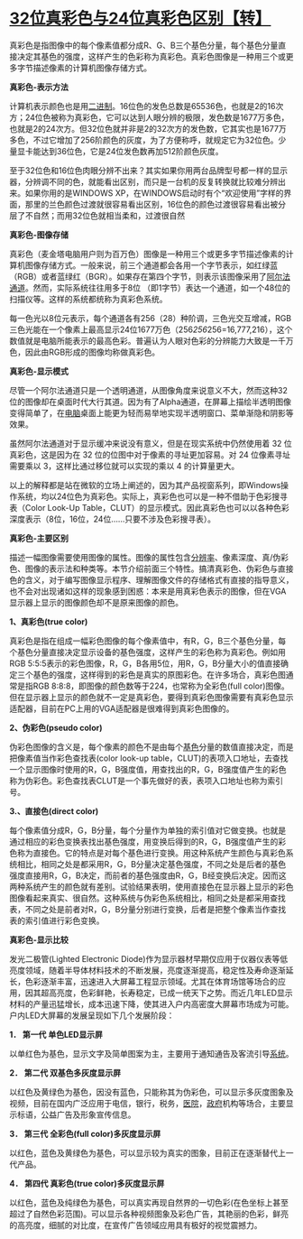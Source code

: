 # [32位真彩色与24位真彩色区别【转】](https://www.cnblogs.com/doctorbill/articles/3833004.html)

  真彩色是指图像中的每个像素值都分成R、G、B三个基色分量，每个基色分量直接决定其基色的强度，这样产生的色彩称为真彩色。真彩色图像是一种用三个或更多字节描述像素的计算机图像存储方式。

**真彩色-表示方法**

  计算机表示颜色也是用[二进制](http://www.hudong.com/wiki/二进制)。16位色的发色总数是65536色，也就是2的16次方；24位色被称为真彩色，它可以达到人眼分辨的极限，发色数是1677万多色，也就是2的24次方。但32位色就并非是2的32次方的发色数，它其实也是1677万多色，不过它增加了256阶颜色的灰度，为了方便称呼，就规定它为32位色。少量显卡能达到36位色，它是24位发色数再加512阶颜色灰度。

  至于32位色和16位色肉眼分辨不出来？其实如果你用两台品牌型号都一样的显示器，分辨调不同的色，就能看出区别，而只是一台机的反复转换就比较难分辨出来。如果你用的是WINDOWS XP，在WINDOWS启动时有个“欢迎使用”字样的界面，那里的兰色颜色过渡就很容易看出区别，16位色的颜色过渡很容易看出被分层了不自然；而用32位色就相当柔和，过渡很自然

**真彩色-图像存储**

  真彩色（麦金塔电脑用户则为百万色）图像是一种用三个或更多字节描述像素的计算机图像存储方式。一般来说，前三个通道都会各用一个字节表示，如红绿蓝（RGB）或者蓝绿红（BGR）。如果存在第四个字节，则表示该图像采用了[阿尔法通道](http://www.hudong.com/wiki/阿尔法通道)。然而，实际系统往往用多于8位 （即1字节）表达一个通道，如一个48位的扫描仪等。这样的系统都统称为真彩色系统。

  每一色光以8位元表示，每个通道各有256（28）种阶调，三色光交互增减，RGB三色光能在一个像素上最高显示24位1677万色（256*256*256=16,777,216），这个数值就是电脑所能表示的最高色彩。普遍认为人眼对色彩的分辨能力大致是一千万色，因此由RGB形成的图像均称做真彩色。

**真彩色-显示模式**

  尽管一个阿尔法通道只是一个透明通道，从图像角度来说意义不大，然而这种32位的图像却在桌面时代大行其道。因为有了Alpha通道，在屏幕上描绘半透明图像变得简单了，在[电脑](http://www.hudong.com/wiki/电脑)桌面上能更为轻而易举地实现半透明窗口、菜单渐隐和阴影等效果。

  虽然阿尔法通道对于显示缓冲来说没有意义，但是在现实系统中仍然使用着 32 位真彩色，这是因为在 32 位的位图中对于像素的寻址更加容易。对 24 位像素寻址需要乘以 3，这样比通过移位就可以实现的乘以 4 的计算量更大。

  以上的解释都是站在微软的立场上阐述的，因为其产品视窗系列，即Windows操作系统，均以24位色为真彩色。实际上，真彩色也可以是一种不借助于色彩搜寻表（Color Look-Up Table，CLUT）的显示模式。因此真彩色也可以以各种色彩深度表示（8位，16位，24位……只要不涉及色彩搜寻表）。

**真彩色-主要区别**

  描述一幅图像需要使用图像的属性。图像的属性包含[分辨率](http://www.hudong.com/wiki/分辨率)、像素深度、真/伪彩色、图像的表示法和种类等。本节介绍前面三个特性。搞清真彩色、伪彩色与直接色的含义，对于编写图像显示程序、理解图像文件的存储格式有直接的指导意义，也不会对出现诸如这样的现象感到困惑：本来是用真彩色表示的图像，但在VGA显示器上显示的图像颜色却不是原来图像的颜色。

**1、真彩色(true color)**

  真彩色是指在组成一幅彩色图像的每个像素值中，有R，G，B三个基色分量，每个基色分量直接决定显示设备的基色强度，这样产生的彩色称为真彩色。例如用RGB 5∶5∶5表示的彩色图像，R，G，B各用5位，用R，G，B分量大小的值直接确定三个基色的强度，这样得到的彩色是真实的原图彩色。在许多场合，真彩色图通常是指RGB 8:8:8，即图像的颜色数等于224，也常称为全彩色(full color)图像。但在显示器上显示的颜色就不一定是真彩色，要得到真彩色图像需要有真彩色显示适配器，目前在PC上用的VGA适配器是很难得到真彩色图像的。

**2、伪彩色(pseudo color)**

  伪彩色图像的含义是，每个像素的颜色不是由每个[基色](http://www.hudong.com/wiki/基色)分量的数值直接决定，而是把像素值当作彩色查找表(color look-up table，CLUT)的表项入口地址，去查找一个显示图像时使用的R，G，B强度值，用查找出的R，G，B强度值产生的彩色称为伪彩色。彩色查找表CLUT是一个事先做好的表，表项入口地址也称为索引号。

**3.、直接色(direct color)**

  每个像素值分成R，G，B分量，每个分量作为单独的索引值对它做变换。也就是通过相应的彩色变换表找出基色强度，用变换后得到的R，G，B强度值产生的彩色称为直接色。它的特点是对每个基色进行变换。用这种系统产生颜色与真彩色系统相比，相同之处是都采用R，G，B分量决定基色强度，不同之处是后者的基色强度直接用R，G，B决定，而前者的基色强度由R，G，B经变换后决定。因而这两种系统产生的颜色就有差别。试验结果表明，使用直接色在显示器上显示的彩色图像看起来真实、很自然。这种系统与伪彩色系统相比，相同之处是都采用查找表，不同之处是前者对R，G，B分量分别进行变换，后者是把整个像素当作查找表的索引值进行彩色变换。

 

**真彩色-显示比较**

  发光二极管(Lighted Electronic Diode)作为显示器材早期仅应用于仪器仪表等低亮度领域，随着半导体材料技术的不断发展，亮度逐渐提高，稳定性及寿命逐渐延长，色彩逐渐丰富，迅速进入大屏幕工程显示领域。尤其在体育场馆等场合的应用，因其超高亮度，色彩鲜艳，长寿稳定，已成一统天下之势。而近几年LED显示材料的产量迅猛增长，成本迅速下降，使其进入户内高密度大屏幕市场成为可能。户内LED大屏幕的发展呈现如下几个发展阶段：

**1． 第一代 单色LED显示屏**

  以单红色为基色，显示文字及简单图案为主，主要用于通知通告及客流引导[系统](http://www.hudong.com/wiki/系统)。

**2． 第二代 双基色多灰度显示屏**

  以红色及黄绿色为基色，因没有蓝色，只能称其为伪彩色，可以显示多灰度图象及视频，目前在国内广泛应用于电信，银行，税务，[医院](http://www.hudong.com/wiki/医院)，[政府](http://www.hudong.com/wiki/政府)机构等场合，主要显示标语，公益广告及形象宣传信息。

**3． 第三代 全彩色(full color)多灰度显示屏**

  以红色，蓝色及黄绿色为基色，可以显示较为真实的图象，目前正在逐渐替代上一代产品。

**4． 第四代 真彩色(true color)多灰度显示屏**

  以红色，蓝色及纯绿色为基色，可以真实再现自然界的一切色彩(在色坐标上甚至超过了自然色彩范围)。可以显示各种视频图象及彩色广告，其艳丽的色彩，鲜亮的高亮度，细腻的对比度，在宣传广告领域应用具有极好的视觉震撼力。